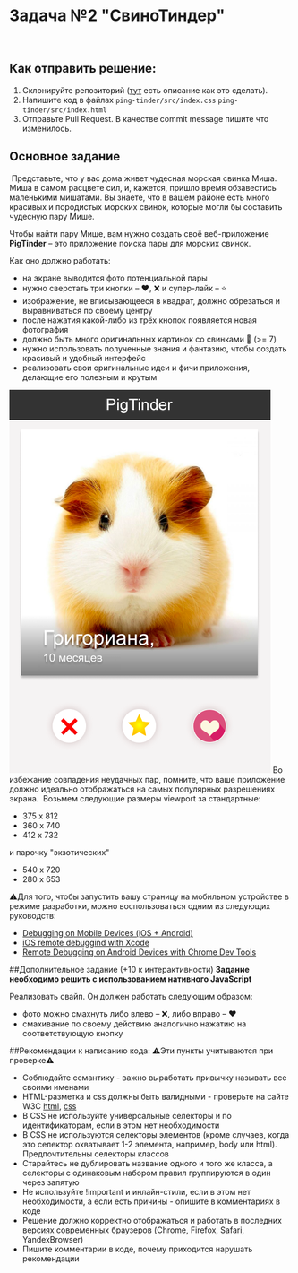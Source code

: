 # Задача №2 "СвиноТиндер"
​
## Как отправить решение:
1. Склонируйте репозиторий ([тут](pull.md) есть описание как это сделать).
2. Напишите код в файлах ```ping-tinder/src/index.css``` ```ping-tinder/src/index.html```
3. Отправьте Pull Request. В качестве commit message пишите что изменилось.

## Основное задание
​
Представьте, что у вас дома живет чудесная морская свинка Миша. Миша в самом расцвете сил, и, кажется, пришло время обзавестись маленькими мишатами. Вы знаете, что в вашем районе есть много красивых и породистых морских свинок, которые могли бы составить чудесную пару Мише.

Чтобы найти пару Мише, вам нужно создать своё веб-приложение **PigTinder** – это приложение поиска пары для морских свинок.

Как оно должно работать:

- на экране выводится фото потенциальной пары
- нужно сверстать три кнопки – ❤, ❌ и супер-лайк – ⭐
- изображение, не вписывающееся в квадрат, должно обрезаться и выравниваться по своему центру
- после нажатия какой-либо из трёх кнопок появляется новая фотография
- должно быть много оригинальных картинок со свинками 🐽 (>= 7)
- нужно использовать полученные знания и фантазию, чтобы создать красивый и удобный интерфейс
- реализовать свои оригинальные идеи и фичи приложения, делающие его полезным и крутым

![img.png](task-img/img.png)
Во избежание совпадения неудачных пар, помните, что ваше приложение должно идеально отображаться на самых популярных разрешениях экрана.  Возьмем следующие размеры viewport за стандартные:

- 375 x 812
- 360 x 740
- 412 x 732

и парочку "экзотических"
  
- 540 x 720
- 280 x 653

⚠️Для того, чтобы запустить вашу страницу на мобильном устройстве в режиме разработки, можно воспользоваться одним из следующих руководств:

- [Debugging on Mobile Devices (iOS + Android)](https://support.brightcove.com/debugging-mobile-devices)
- [iOS remote debuggind with Xcode](https://dev.to/rickey_oak/ios-remote-debugging---a-how-to-guide-2onh)
- [Remote Debugging on Android Devices with Chrome Dev Tools](https://developers.google.com/web/tools/chrome-devtools/remote-debugging)

##Дополнительное задание (+10 к интерактивности)
**Задание необходимо решить с использованием нативного JavaScript**

Реализовать свайп. Он должен работать следующим образом:

- фото можно смахнуть либо влево – ❌, либо вправо – ❤
- смахивание по своему действию аналогично нажатию на соответствующую кнопку

##Рекомендации к написанию кода:
⚠️Эти пункты учитываются при проверке⚠️

- Соблюдайте семантику - важно выработать привычку называть все своими именами
- HTML-разметка и css должны быть валидными - проверьте на сайте W3C [html](https://validator.w3.org/), [css](https://jigsaw.w3.org/css-validator/)
- В CSS не используйте универсальные селекторы и по идентификаторам, если в этом нет необходимости
- В CSS не используются селекторы элементов (кроме случаев, когда это селектор охватывает 1-2 элемента, например, body или html). Предпочтительны селекторы классов
- Старайтесь не дублировать название одного и того же класса, а селекторы с одинаковым набором правил группируются в один через запятую
- Не используйте !important и инлайн-стили, если в этом нет необходимости, а если есть причины - опишите в комментариях в коде
- Решение должно корректно отображаться и работать в последних версиях современных браузеров (Chrome, Firefox, Safari, YandexBrowser)
- Пишите комментарии в коде, почему приходится нарушать рекомендации

